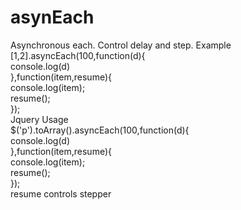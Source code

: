 # asynEach
Asynchronous each. Control delay and step.
Example <br>
[1,2].asyncEach(100,function(d){ <br>
	console.log(d) <br>
	},function(item,resume){ <br>
		console.log(item); <br>
		resume(); <br>
	}); <br>
Jquery Usage<br>
$('p').toArray().asyncEach(100,function(d){ <br>
	console.log(d) <br>
	},function(item,resume){ <br>
		console.log(item); <br>
		resume(); <br>
	}); <br>
  resume controls stepper
